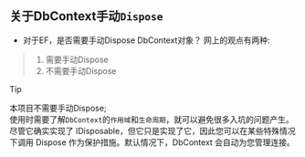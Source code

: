 ## 关于DbContext手动`Dispose`

- 对于EF，是否需要手动Dispose DbContext对象？
网上的观点有两种:
> 1. 需要手动Dispose
> 2. 不需要手动Dispose

> [!TIP]
> 本项目不需要手动Dispose;   
> 使用时需要了解`DbContext`的`作用域`和`生命周期`，就可以避免很多入坑的问题产生。     
> 尽管它确实实现了 IDisposable，但它只是实现了它，因此您可以在某些特殊情况下调用 Dispose 作为保护措施。默认情况下，DbContext 会自动为您管理连接。  

